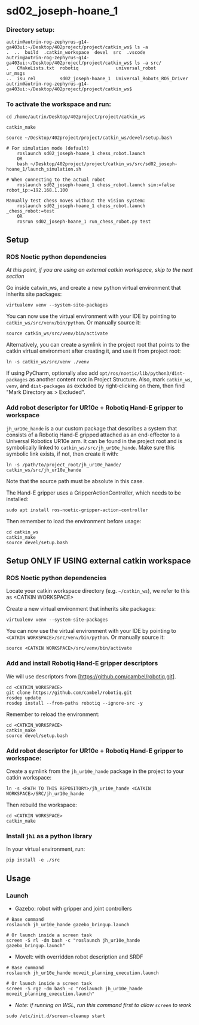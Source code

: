 # sd02_joseph-hoane_1

### Directory setup:
	autrin@autrin-rog-zephyrus-g14-ga403ui:~/Desktop/402project/project/catkin_ws$ ls -a
	.  ..  build  .catkin_workspace  devel  src  .vscode
	autrin@autrin-rog-zephyrus-g14-ga403ui:~/Desktop/402project/project/catkin_ws$ ls -a src/
	.   CMakeLists.txt  robotiq              universal_robot              ur_msgs
	..  isu_rel         sd02_joseph-hoane_1  Universal_Robots_ROS_Driver
	autrin@autrin-rog-zephyrus-g14-ga403ui:~/Desktop/402project/project/catkin_ws$ 

### To activate the workspace and run:
	
	cd /home/autrin/Desktop/402project/project/catkin_ws
	
	catkin_make
	
	source ~/Desktop/402project/project/catkin_ws/devel/setup.bash
	
	# For simulation mode (default)
		roslaunch sd02_joseph-hoane_1 chess_robot.launch
		OR
		bash ~/Desktop/402project/project/catkin_ws/src/sd02_joseph-hoane_1/launch_simulation.sh
	
	# When connecting to the actual robot
		roslaunch sd02_joseph-hoane_1 chess_robot.launch sim:=false robot_ip:=192.168.1.100
	
	Manually test chess moves without the vision system:
		roslaunch sd02_joseph-hoane_1 chess_robot.launch _chess_robot:=test
		OR
		rosrun sd02_joseph-hoane_1 run_chess_robot.py test



## Setup

### ROS Noetic python dependencies

*At this point, if you are using an external catkin workspace, skip to the next section*

Go inside catwin_ws, and create a new python virtual environment that inherits site packages:

```
virtualenv venv --system-site-packages
```

You can now use the virtual environment with your IDE by pointing to `catkin_ws/src/venv/bin/python`. Or manually source
it:

```
source catkin_ws/src/venv/bin/activate
```

Alternatively, you can create a symlink in the project root that points to the catkin virtual environment after creating
it, and use it from project root:

```
ln -s catkin_ws/src/venv ./venv
```

If using PyCharm, optionally also add `opt/ros/noetic/lib/python3/dist-packages` as another content root in Project
Structure.
Also, mark `catkin_ws`, `venv`, and `dist-packages` as excluded by right-clicking on them, then find "Mark Directory
as > Excluded".

### Add robot descriptor for UR10e + Robotiq Hand-E gripper to workspace

`jh_ur10e_hande` is a our custom package that describes a system that consists of a Robotiq Hand-E gripped attached as
an end-effector to a Universal Robotics UR10e arm.
It can be found in the project root and is symbolically linked to `catkin_ws/src/jh_ur10e_hande`. Make sure this
symbolic link exists, if not, then create it with:

```
ln -s /path/to/project_root/jh_ur10e_hande/ catkin_ws/src/jh_ur10e_hande
```

Note that the source path must be absolute in this case.

The Hand-E gripper uses a GripperActionController, which needs to be installed:

```
sudo apt install ros-noetic-gripper-action-controller
```

Then remember to load the environment before usage:

```
cd catkin_ws
catkin_make
source devel/setup.bash
```

## Setup ONLY IF USING external catkin workspace

### ROS Noetic python dependencies

Locate your catkin workspace directory (e.g. `~/catkin_ws`), we refer to this as \<CATKIN WORKSPACE\>

Create a new virtual environment that inherits site packages:

```
virtualenv venv --system-site-packages
```

You can now use the virtual environment with your IDE by pointing to `<CATKIN WORKSPACE>/src/venv/bin/python`. Or
manually source it:

```
source <CATKIN WORKSPACE>/src/venv/bin/activate
```

### Add and install Robotiq Hand-E gripper descriptors

We will use descriptors from [https://github.com/cambel/robotiq.git].

```
cd <CATKIN_WORKSPACE>
git clone https://github.com/cambel/robotiq.git
rosdep update
rosdep install --from-paths robotiq --ignore-src -y
```

Remember to reload the environment:

```
cd <CATKIN_WORKSPACE>
catkin_make
source devel/setup.bash
```

### Add robot descriptor for UR10e + Robotiq Hand-E gripper to workspace:

Create a symlink from the `jh_ur10e_hande` package in the project to your catkin workspace:

```
ln -s <PATH TO THIS REPOSITORY>/jh_ur10e_hande <CATKIN WORKSPACE>/SRC/jh_ur10e_hande
```

Then rebuild the workspace:

```
cd <CATKIN WORKSPACE>
catkin_make
```

### Install `jh1` as a python library

In your virtual environment, run:

```
pip install -e ./src

```

## Usage

### Launch

- Gazebo: robot with gripper and joint controllers

```
# Base command
roslaunch jh_ur10e_hande gazebo_bringup.launch

# Or launch inside a screen task
screen -S rl -dm bash -c "roslaunch jh_ur10e_hande gazebo_bringup.launch"
```

- MoveIt: with overridden robot description and SRDF

```
# Base command
roslaunch jh_ur10e_hande moveit_planning_execution.launch

# Or launch inside a screen task
screen -S rgz -dm bash -c "roslaunch jh_ur10e_hande moveit_planning_execution.launch"
```

- *Note: if running on WSL, run this command first to allow `screen` to work*

```
sudo /etc/init.d/screen-cleanup start
```

